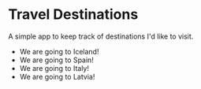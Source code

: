 # Travel Destinations

A simple app to keep track of destinations I'd like to visit.

* We are going to Iceland!
* We are going to Spain!
* We are going to Italy!
* We are going to Latvia!
